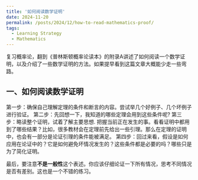 ```yaml
---
title: '如何阅读数学证明'
date: 2024-11-20
permalink: /posts/2024/12/how-to-read-mathematics-proof/
tags:
  - Learning Strategy
  - Mathematics
---
```


复习概率论，翻到《普林斯顿概率论读本》的附录A讲述了如何阅读一个数学证明，以及介绍了一些数学证明的方法。如果提早看到这篇文章大概能少走一些弯路。

## 一、如何阅读数学证明
第一步：确保自己理解定理的条件和断言的内容。尝试举几个好例子、几个坏例子进行验证。
第二步：先回想一下，我知道的哪些定理会用到这些条件呢?
第三步：略读整个证明，试着了解主要思想. 把握当前正在发生的事。看看证明中都用到了哪些结果？比如，很多教材会在定理前先给出一些引理。那么在定理的证明中，也会有一部分是论证引理的条件能被满足。
第四步：回过来看，假设是如何应用在论证中的？它是如何避免坏情况发生的？这些条件都是必要的吗？哪些只是为了简化证明。

最后，要注意**不是一般性**这个表述。你应该仔细论证一下所有情况，思考不同情况是否有差别。这也是一个不错的练习。